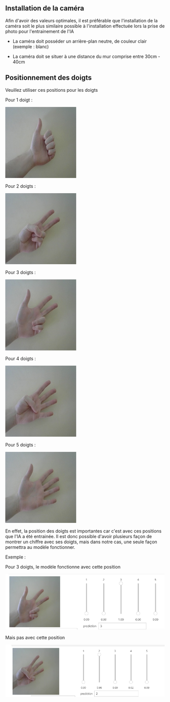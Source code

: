 ## Installation de la caméra

Afin d'avoir des valeurs optimales, il est préférable que l'installation de la caméra soit le plus similaire possible à l'installation effectuée lors la prise de photo pour l'entrainement de l'IA

- La caméra doit posséder un arrière-plan neutre, de couleur clair (exemple : blanc)

- La caméra doit se situer à une distance du mur comprise entre 30cm - 40cm

## Positionnement des doigts

Veuillez utiliser ces positions pour les doigts

Pour 1 doigt :

![](https://github.com/Poblit0/Finger-AI-Recognition/blob/main/Consignes%20d'utilisation/Exemples/1.jpg)

Pour 2 doigts :

![](https://github.com/Poblit0/Finger-AI-Recognition/blob/main/Consignes%20d'utilisation/Exemples/2.jpg)

Pour 3 doigts :

![](https://github.com/Poblit0/Finger-AI-Recognition/blob/main/Consignes%20d'utilisation/Exemples/3.jpg)

Pour 4 doigts :

![](https://github.com/Poblit0/Finger-AI-Recognition/blob/main/Consignes%20d'utilisation/Exemples/4.jpg)

Pour 5 doigts :

![](https://github.com/Poblit0/Finger-AI-Recognition/blob/main/Consignes%20d'utilisation/Exemples/5.jpg)

En effet, la position des doigts est importantes car c'est avec ces positions que l'IA a été entrainée. Il est donc possible d'avoir plusieurs façon de montrer un chiffre avec ses doigts, mais dans notre cas, une seule façon permettra au modèle fonctionner.

Exemple :

Pour 3 doigts, le modèle fonctionne avec cette position

![](https://github.com/Poblit0/Finger-AI-Recognition/blob/main/Consignes%20d'utilisation/Exemples/3%20Bon.png)

Mais pas avec cette position

![](https://github.com/Poblit0/Finger-AI-Recognition/blob/main/Consignes%20d'utilisation/Exemples/3%20Pas%20bon.png)
